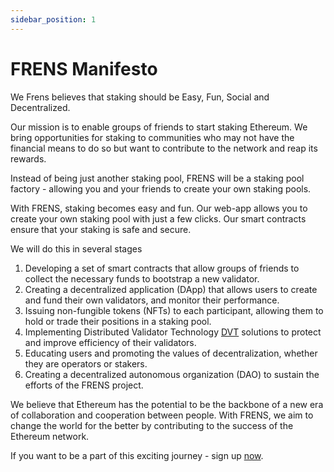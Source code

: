 ```yaml
---
sidebar_position: 1
---
```


# FRENS Manifesto

We Frens believes that staking should be Easy, Fun, Social and Decentralized.

Our mission is to enable groups of friends to start staking Ethereum. We bring opportunities for staking to communities who may not have the financial means to do so but want to contribute to the network and reap its rewards.

Instead of being just another staking pool, FRENS will be a staking pool factory - allowing you and your friends to create your own staking pools. 

With FRENS, staking becomes easy and fun. Our web-app allows you to create your own staking pool with just a few clicks. Our smart contracts ensure that your staking is safe and secure.

We will do this in several stages

1. Developing a set of smart contracts that allow groups of friends to collect the necessary funds to bootstrap a new validator.
2. Creating a decentralized application (DApp) that allows users to create and fund their own validators, and monitor their performance.
3. Issuing non-fungible tokens (NFTs) to each participant, allowing them to hold or trade their positions in a staking pool.
4. Implementing Distributed Validator Technology [DVT](https://blog.pantherprotocol.io/understanding-distributed-validator-technology-dvt/#:~:text=issues%20mentioned%20above.-,What%20is%20Distributed%20Validator%20Technology%20(DVT)%3F,single%20machine%2C%20leveraging%20threshold%20cryptography.) solutions to protect and improve efficiency of their validators.
5. Educating users and promoting the values of decentralization, whether they are operators or stakers.
6. Creating a decentralized autonomous organization (DAO) to sustain the efforts of the FRENS project.

We believe that Ethereum has the potential to be the backbone of a new era of collaboration and cooperation between people. With FRENS, we aim to change the world for the better by contributing to the success of the Ethereum network.

If you want to be a part of this exciting journey - sign up [now](https://frens.fun/).
